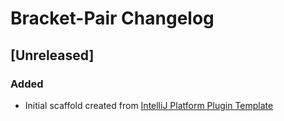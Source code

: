 <!-- Keep a Changelog guide -> https://keepachangelog.com -->

# Bracket-Pair Changelog

## [Unreleased]
### Added
- Initial scaffold created from [IntelliJ Platform Plugin Template](https://github.com/JetBrains/intellij-platform-plugin-template)
